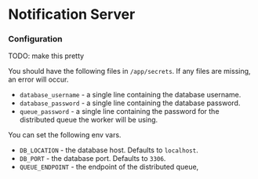 # Notification Server

### Configuration

TODO: make this pretty

You should have the following files in `/app/secrets`. If any files are missing, an error will occur.
* `database_username` - a single line containing the database username.
* `database_password` - a single line containing the database password.
* `queue_password` - a single line containing the password for the distributed queue the worker will be using.

You can set the following env vars.
* `DB_LOCATION` - the database host. Defaults to `localhost`.
* `DB_PORT` - the database port. Defaults to `3306`.
* `QUEUE_ENDPOINT` - the endpoint of the distributed queue,
